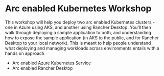 # Arc enabled Kubernetes Workshop

This workshop will help you deploy two arc enabled Kubernetes clusters - one in Azure using AKS, and another using Rancher Desktop. You'll then walk through deploying a sample application to both, and understanding how to expose the sample application (in AKS to the public, and for Rancher Desktop to your local network). This is meant to help people understand what deploying and managing workloads across environments entails with a hands on approach.

- Arc enabled Azure Kubernetes Service
- Arc enabled Rancher Desktop
